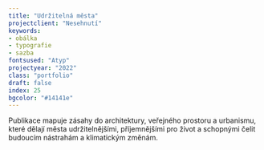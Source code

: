 ```yaml
---
title: "Udržitelná města"
projectclient: "Nesehnutí"
keywords: 
- obálka
- typografie
- sazba
fontsused: "Atyp"
projectyear: "2022"
class: "portfolio"
draft: false
index: 25
bgcolor: "#14141e"
---
```


Publikace mapuje zásahy do&nbsp;architektury, veřejného prostoru a&nbsp;urbanismu, které dělají města udržitelnějšími, příjemnějšími pro život a&nbsp;schopnými čelit budoucím nástrahám a klimatickým změnám. 